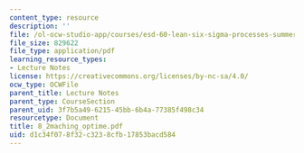 ```yaml
---
content_type: resource
description: ''
file: /ol-ocw-studio-app/courses/esd-60-lean-six-sigma-processes-summer-2004/d1c34f078f32c3238cfb17853bacd584_8_2maching_optime.pdf
file_size: 829622
file_type: application/pdf
learning_resource_types:
- Lecture Notes
license: https://creativecommons.org/licenses/by-nc-sa/4.0/
ocw_type: OCWFile
parent_title: Lecture Notes
parent_type: CourseSection
parent_uid: 3f7b5a49-6215-45bb-6b4a-77385f498c34
resourcetype: Document
title: 8_2maching_optime.pdf
uid: d1c34f07-8f32-c323-8cfb-17853bacd584
---
```

